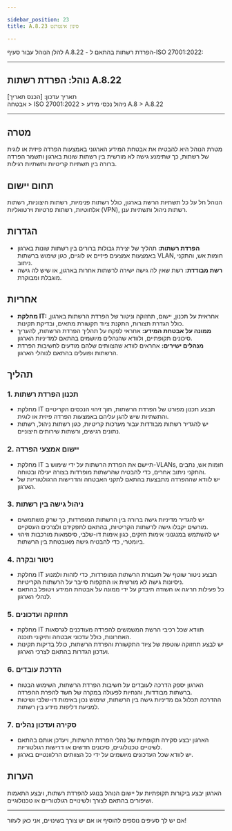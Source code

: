 ```yaml
---

sidebar_position: 23  
title: A.8.23 סינון אינטרנט

---
```



להלן הנוהל עבור סעיף A.8.22 - הפרדת רשתות בהתאם ל-ISO 27001:2022:

---

## נוהל: הפרדת רשתות A.8.22  
תאריך עדכון: [הכנס תאריך]  
אבטחה > ISO 27001:2022 > ניהול נכסי מידע A.8 > A.8.22

---

## מטרה  
מטרת הנוהל היא להבטיח את אבטחת המידע הארגוני באמצעות הפרדה פיזית או לוגית של רשתות, כך שתימנע גישה לא מורשית בין רשתות שונות בארגון ותשמר הפרדה ברורה בין תשתיות קריטיות ותשתיות רגילות.

## תחום יישום  
הנוהל חל על כל תשתיות הרשת בארגון, כולל רשתות פנימיות, רשתות חיצוניות, רשתות אלחוטיות, רשתות פרטיות וירטואליות (VPN), רשתות ניהול ותשתיות ענן.

## הגדרות  
- **הפרדת רשתות:** תהליך של יצירת גבולות ברורים בין רשתות שונות בארגון באמצעות אמצעים פיזיים או לוגיים, כגון שימוש ברשתות VLAN, חומות אש, והתקני ניתוב.
- **רשת מבודדת:** רשת שאין לה גישה ישירה לרשתות אחרות בארגון, או שיש לה גישה מוגבלת ומבוקרת.

## אחריות  
- **מחלקת IT:** אחראית על תכנון, יישום, תחזוקה וניטור של הפרדת הרשתות בארגון, כולל הגדרת תצורות, התקנת ציוד תקשורת מתאים, ובדיקת תקינות.
- **ממונה על אבטחת המידע:** אחראי לפקח על תהליך הפרדת הרשתות, להעריך סיכונים תקופתיים, ולוודא שהנהלים מיושמים בהתאם למדיניות הארגון.
- **מנהלים ישירים:** אחראים לוודא שהצוותים שלהם מודעים לחשיבות הפרדת הרשתות ופועלים בהתאם לנוהלי הארגון.

## תהליך  
### 1. תכנון הפרדת רשתות  
- מחלקת IT תבצע תכנון מפורט של הפרדת הרשתות, תוך זיהוי הנכסים הקריטיים והתשתיות שיש להגן עליהם באמצעות הפרדה פיזית או לוגית.
- יש להגדיר רשתות מבודדות עבור מערכות קריטיות, כגון רשתות ניהול, רשתות נתונים רגישים, ורשתות שירותים חיצוניים.

### 2. יישום אמצעי הפרדה  
- מחלקת IT תיישם את הפרדת הרשתות על ידי שימוש ב-VLANs, חומות אש, נתבים והתקני ניתוב אחרים, כדי להבטיח שהרשתות מופרדות בצורה יעילה ובטוחה.
- יש לוודא שההפרדה מתבצעת בהתאם לתקני האבטחה והדרישות הרגולטוריות של הארגון.

### 3. ניהול גישה בין רשתות  
- יש להגדיר מדיניות גישה ברורה בין הרשתות המופרדות, כך שרק משתמשים מורשים יקבלו גישה לרשתות הקריטיות, בהתאם לתפקידם ולצרכים העסקיים.
- יש להשתמש במנגנוני אימות חזקים, כגון אימות דו-שלבי, סיסמאות מורכבות וזיהוי ביומטרי, כדי להבטיח גישה מאובטחת בין הרשתות.

### 4. ניטור ובקרה  
- מחלקת IT תבצע ניטור שוטף של תעבורת הרשתות המופרדות, כדי לזהות ולמנוע ניסיונות גישה לא מורשית או התקפות סייבר על הרשתות הקריטיות.
- כל פעילות חריגה או חשודה תיבדק על ידי ממונה על אבטחת המידע ויטופל בהתאם לנהלי הארגון.

### 5. תחזוקה ועדכונים  
- מחלקת IT תוודא שכל רכיבי הרשת המשמשים להפרדה מעודכנים לגרסאות האחרונות, כולל עדכוני אבטחה ותיקוני תוכנה.
- יש לבצע תחזוקה שוטפת של ציוד התקשורת והפרדת הרשתות, כולל בדיקות תקינות ועדכון הגדרות בהתאם לצרכי הארגון.

### 6. הדרכת עובדים  
- הארגון יספק הדרכה לעובדים על חשיבות הפרדת הרשתות, השימוש הבטוח ברשתות מבודדות, והנחיות לפעולה במקרה של חשד להפרת ההפרדה.
- ההדרכה תכלול גם מדיניות גישה בין הרשתות, שימוש נכון באימות דו-שלבי ושיטות למניעת דליפות מידע בין רשתות.

### 7. סקירה ועדכון נהלים  
- הארגון יבצע סקירה תקופתית של נהלי הפרדת הרשתות, ויעדכן אותם בהתאם לשינויים טכנולוגיים, סיכונים חדשים או דרישות רגולטוריות.
- יש לוודא שכל העדכונים מיושמים על ידי כל הצוותים הרלוונטיים בארגון.

## הערות  
הארגון יבצע ביקורות תקופתיות על יישום הנוהל בנוגע להפרדת רשתות, ויבצע התאמות ושיפורים בהתאם לצורך ולשינויים רגולטוריים או טכנולוגיים.

---

אם יש לך סעיפים נוספים להוסיף או אם יש צורך בשינויים, אני כאן לעזור!
